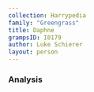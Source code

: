 ```yaml
---
collection: Harrypedia
family: "Greengrass"
title: Daphne
grampsID: I0179
author: Luke Schierer
layout: person
---
```


### Analysis
